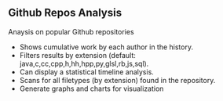 ## Github Repos Analysis

Anaysis on popular Github repositories
- Shows cumulative work by each author in the history.
- Filters results by extension (default: java,c,cc,cpp,h,hh,hpp,py,glsl,rb,js,sql).
- Can display a statistical timeline analysis.
- Scans for all filetypes (by extension) found in the repository.
- Generate graphs and charts for visualization
